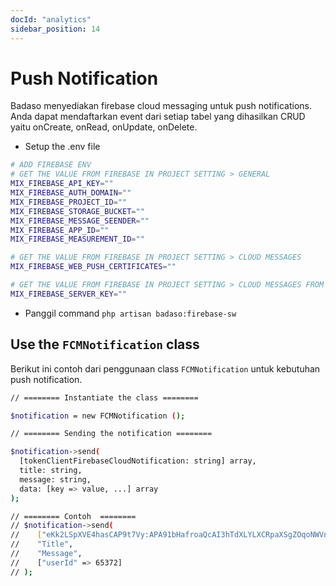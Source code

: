 ```yaml
---
docId: "analytics"
sidebar_position: 14
---
```


# Push Notification

Badaso menyediakan firebase cloud messaging untuk push notifications. Anda dapat mendaftarkan event dari setiap tabel yang dihasilkan CRUD yaitu onCreate, onRead, onUpdate, onDelete.

- Setup the .env file
```bash
# ADD FIREBASE ENV
# GET THE VALUE FROM FIREBASE IN PROJECT SETTING > GENERAL
MIX_FIREBASE_API_KEY=""
MIX_FIREBASE_AUTH_DOMAIN=""
MIX_FIREBASE_PROJECT_ID=""
MIX_FIREBASE_STORAGE_BUCKET=""
MIX_FIREBASE_MESSAGE_SEENDER=""
MIX_FIREBASE_APP_ID=""
MIX_FIREBASE_MEASUREMENT_ID=""

# GET THE VALUE FROM FIREBASE IN PROJECT SETTING > CLOUD MESSAGES 
MIX_FIREBASE_WEB_PUSH_CERTIFICATES=""

# GET THE VALUE FROM FIREBASE IN PROJECT SETTING > CLOUD MESSAGES FROM BOX KEY PAIR > WEB PUSH CERTIFICATE
MIX_FIREBASE_SERVER_KEY=""
```

- Panggil command `php artisan badaso:firebase-sw`

## Use the `FCMNotification` class

Berikut ini contoh dari penggunaan class `FCMNotification` untuk kebutuhan push notification.

```bash
// ======== Instantiate the class ========

$notification = new FCMNotification ();

// ======== Sending the notification ========

$notification->send(
  [tokenClientFirebaseCloudNotification: string] array, 
  title: string, 
  message: string, 
  data: [key => value, ...] array
);

// ======== Contoh  ========
// $notification->send(
//    ["eKk2LSpXVE4hasCAP9t7Vy:APA91bHafroaQcAI3hTdXLYLXCRpaXSgZOqoNWVnNxMut8LlLJJ-LQJVjok2fONRV7c_J_JtymY7Q13F5d0SLxycRCTbv8539uuez2S1aka8yAXHBGg_Kd2xmjwEKTtR3D41cyZc3iSj"], 
//    "Title", 
//    "Message", 
//    ["userId" => 65372]
// );
```